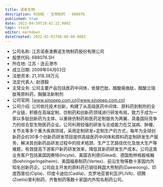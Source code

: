 ```yaml
---
title: 诺泰生物
description: 科创板 - 生物制药 - 688076
published: true
date: 2022-04-30T19:42:22.000Z
tags: stock
editor: markdown
dateCreated: 2022-01-01T00:00:00.000Z
---
```


- 公司名称: 江苏诺泰澳赛诺生物制药股份有限公司
- 股票代码: 688076.SH
- 所在地: 江苏 - 连云港市
- 成立日期: 2009年04月03日
- 注册资本: 21,318.38万元
- 法定代表人: 赵德毅
- 主营业务: 公司主要产品包括医药中间体，依替巴肽，醋酸奥曲肽，醋酸兰瑞肽等原料药，胸腺法新制剂
- 公司官网: [www.sinopep.com.cn](www.sinopep.com.cn)
- 公司介绍: 公司依托技术创新，构建了从高级医药中间体、原料药到制剂的全产业链，积极在高端定制、仿制药和创新药领域进行研发布局，致力于成为一家以多肽创新药为主体、以重磅仿制药和医药定制服务为两翼、具备国际竞争力的综合型生物医药企业。公司利用较强的研发与合成能力在艾滋病、肿瘤、关节炎等多个重大疾病领域，采用定制研发+定制生产的方式，每年为全球创新药企的30多个创新药研发项目提供高级医药中间体和原料药定制研发生产服务，解决其创新药品研发过程中的技术瓶颈、生产工艺路径优化及放大生产等难题，有效提高下游客户新药研发效率，降低其新药研发生产成本。公司这类业务客户包括美国因赛特(Incyte)、美国吉利德(Gilead)、德国勃林格殷格翰(BoehringerIngelheim)、美国福泰制药(Vertex)、前沿生物等数十家国内外知名创新药企。公司自主开发的原料药已销往韩国大熊制药(Daewoong)、印度西普拉(Cipla)、印度卡迪拉(Cadila)、克罗地亚普利瓦(PLIVA)、硕腾(Zoetis)普利制药、齐鲁制药等数十家国内外知名制药公司。


